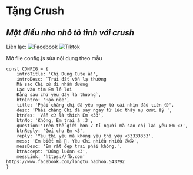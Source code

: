 # Tặng Crush
## _Một điều nho nhỏ tỏ tình với crush_

Liên lạc: 
[![Facebook](https://i.imgur.com/GRqy96ts.jpg)](https://www.facebook.com/nam.nodemy)
[![Tiktok](https://i.imgur.com/Nbfl1E7t.jpg)](https://www.tiktok.com/@manindev)

Mở file config.js sửa nội dung theo mẫu
```
const CONFIG = {
    introTitle: 'Chị Dung Cute à!',
    introDesc: `Trái đất vốn lạ thường
    Mà sao Chị cứ đi nhầm đường
    Lạc vào tim Em lẻ loi
    Đằng sau chữ yêu đây là thương`,
    btnIntro: 'Hạo nèe',
    title: 'Phải chăng chị đã yêu ngay từ cái nhìn đầu tiên 😙',
    desc: 'Phải chăng Chị đã say ngay từ lúc thấy nụ cười ấy ',
    btnYes: 'Vẫn cứ là thích Em <33',
    btnNo: 'Không, Em trai à :3',
    question:'Trên thế giới hơn 7 tỉ người mà sao chị lại yêu Em <3',
    btnReply: 'Gửi cho Em <3',
    reply: 'Yêu thì yêu mà không yêu thì yêu <33333333',
    mess: 'Em biết mà 🥰. Yêu Chị nhiều nhiều 😘😘',
    messDesc: 'Em rất đẹp trai phải không.',
    btnAccept: 'Đúng luônn <3',
    messLink: 'https://fb.com' https://www.facebook.com/langtu.haohoa.543792
}
```

